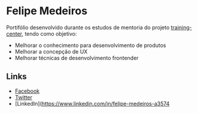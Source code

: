 # Felipe Medeiros

Portifólio desenvolvido durante os estudos de mentoria do projeto [training-center](https://github.com/training-center), tendo como objetivo:

- Melhorar o conhecimento para desenvolvimento de produtos
- Melhorar a concepção de UX
- Melhorar técnicas de desenvolvimento frontender

## Links
* [Facebook](https://www.facebook.com/flipmedeiros)
* [Twitter](http://twitter.com/flipmedeiros)
* [LinkedIn](https://www.linkedin.com/in/felipe-medeiros-a3574
